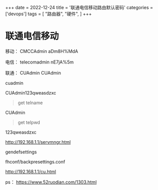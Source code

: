 +++
date = 2022-12-24
title = '联通电信移动路由默认密码'
categories = ['devops']
tags = [
    "路由器",
    "硬件",
]
+++

# 联通电信移动

移动：
CMCCAdmin
aDm8H%MdA

电信：
telecomadmin
nE7jA%5m

联通：
CUAdmin
CUAdmin



cuadmin

CUAdmin123qweasdzxc


 > get telname

CUAdmin

 > get telpwd

123qweasdzxc



http://192.168.1.1/servmngr.html


gendefsettings

fhconf/backpresettings.conf


http://192.168.1.1/cu.html



ps：
https://www.52ruodian.com/1303.html
